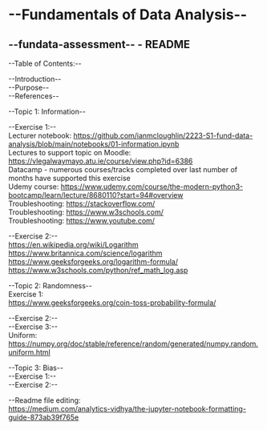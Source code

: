 # --Fundamentals of Data Analysis--

## --fundata-assessment-- - README

--Table of Contents:--<br>

--Introduction--<br>
--Purpose--<br>
--References--<br>

--Topic 1: Information--<br>

--Exercise 1:--<br>
Lecturer notebook: https://github.com/ianmcloughlin/2223-S1-fund-data-analysis/blob/main/notebooks/01-information.ipynb<br>
Lectures to support topic on Moodle: https://vlegalwaymayo.atu.ie/course/view.php?id=6386<br>
Datacamp - numerous courses/tracks completed over last number of months have supported this exercise<br>
Udemy course: https://www.udemy.com/course/the-modern-python3-bootcamp/learn/lecture/8680110?start=94#overview<br>
Troubleshooting: https://stackoverflow.com/<br>
Troubleshooting: https://www.w3schools.com/<br>
Troubleshooting: https://www.youtube.com/<br>

--Exercise 2:--<br>
https://en.wikipedia.org/wiki/Logarithm<br>
https://www.britannica.com/science/logarithm<br>
https://www.geeksforgeeks.org/logarithm-formula/<br>
https://www.w3schools.com/python/ref_math_log.asp<br>

--Topic 2: Randomness--<br>
Exercise 1:<br>
https://www.geeksforgeeks.org/coin-toss-probability-formula/<br>
        
--Exercise 2:--<br>
--Exercise 3:--<br>
Uniform:<br>
https://numpy.org/doc/stable/reference/random/generated/numpy.random.uniform.html<br>


--Topic 3: Bias--<br>
--Exercise 1:--<br>
--Exercise 2:--<br>

--Readme file editing:<br>
https://medium.com/analytics-vidhya/the-jupyter-notebook-formatting-guide-873ab39f765e<br>
 
